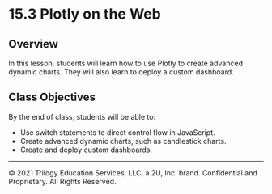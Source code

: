 # 15.3 Plotly on the Web

## Overview

In this lesson, students will learn how to use Plotly to create advanced dynamic charts. They will also learn to deploy a custom dashboard.

## Class Objectives

By the end of class, students will be able to:

* Use switch statements to direct control flow in JavaScript.
* Create advanced dynamic charts, such as candlestick charts.
* Create and deploy custom dashboards.

- - -

© 2021 Trilogy Education Services, LLC, a 2U, Inc. brand. Confidential and Proprietary. All Rights Reserved.
